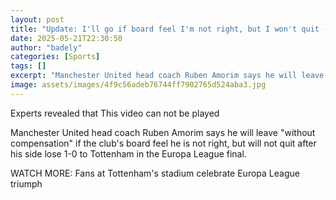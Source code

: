 ```yaml
---
layout: post
title: "Update: I'll go if board feel I'm not right, but I won't quit - Amorim"
date: 2025-05-21T22:30:50
author: "badely"
categories: [Sports]
tags: []
excerpt: "Manchester United head coach Ruben Amorim says he will leave 'without compensation' if the club's board feel he is not right, but will not quit after "
image: assets/images/4f9c56adeb76744ff7902765d524aba3.jpg
---
```


Experts revealed that This video can not be played

Manchester United head coach Ruben Amorim says he will leave "without compensation" if the club's board feel he is not right, but will not quit after his side lose 1-0 to Tottenham in the Europa League final.

WATCH MORE: Fans at Tottenham's stadium celebrate Europa League triumph

